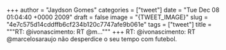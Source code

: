 
+++
author = "Jaydson Gomes"
categories = ["tweet"]
date = "Tue Dec 08 01:04:40 +0000 2009"
draft = false
image = "{TWEET_IMAGE}"
slug = "4e7c575d14cddffb6cf234b120c7747afe9b061e"
tags = ["tweet"]
title = """RT: @ivonascimento: RT @m..."""
+++
RT: @ivonascimento: RT @marcelosaraujo não desperdice o seu tempo com futebol.
